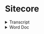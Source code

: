 # Sitecore

<details>

<summary>Transcript</summary>

![](<../.gitbook/assets/image (1).png>)Sowa, Bill10:05 AM

Yep.

- Yep, absolutely.
- Right. So in Jsspublic we have the contents of the content pages, so you've got for each section home, business. And then since this is a development environment, there's a bunch of additional Sections or pages that we created in here just to like just for testing, but in the production environment you wouldn't see a lot of this testing stuff you'd have basically, you're like your main sections of the site so.
- Uh, you know, let's do. Let's see prod.
- Or no. Let's do that. Seat dev. So this would be the slash home.
- So when you go to the slash home page.
- This is the content. The images don't seem to be.
- A lot of the images around not showing up here but.
- You kind of get the idea, but here here's the homepage.
- Do you have something, Spencer?
- - Pope, Spencer O10:06 AMYes. So the structure of.
  - The items in that content tree.
  - Corresponds to.
  - The URL structure.
  - ![Profile picture of Sowa, Bill.](https://teams.microsoft.com/api/mt/part/amer-02/beta/users/8:orgid:526113cf-3ef9-4121-a6d5-22d958afe21f/profilepicturev2?displayname=Sowa%2C%20Bill&size=HR64x64) Sowa, Bill10:06 AMYep.
  - Yeah, it's a little.
  - ![Profile picture of Pope, Spencer O.](https://teams.microsoft.com/api/mt/part/amer-02/beta/users/8:orgid:68a2b934-5d11-4331-a782-a4acfb6a2f66/profilepicturev2?displayname=Pope%2C%20Spencer%20O&size=HR64x64)Pope, Spencer O10:06 AMSo.
  - ![Profile picture of Sowa, Bill.](https://teams.microsoft.com/api/mt/part/amer-02/beta/users/8:orgid:526113cf-3ef9-4121-a6d5-22d958afe21f/profilepicturev2?displayname=Sowa%2C%20Bill&size=HR64x64)Sowa, Bill10:06 AMUsing because we have two homes.
  - But home is essentially the.
  - The main.
  - Ah.
  - Content item and within that, so this would be like the slash home. This would be slash business.
  - Etc. So if we want to.
  - Slash Joey test.
  - Well.
  - Maybe that was not published.

  \\

- - \
    Approve it and publish it, so it's in this like draft saves draft state right now.
  - So if I go to review.
  - And approved.
  - It's like there's something wrong of an application title.
  - So if I look at the page here.
  - Here it's telling me that I did navigation title.
  - OK, so I'm going to save that.
  - And then I'm going to approve.
  - And then I'm going to publish.
  - So I go to publish and then publish and then publish item.
  - Then it's gonna.
  - Come up with the box here eventually too.
- -
  - \
    Overview session.
  - See if that worked there. It is. OK, so now we have a new page.
  - Better title.
  - Uh, I can see the route there. That's that matches what we have in the CNS. So now I'm going to just add a component here.
  - So there's a couple different ways you can do this.
  - Yes. Uh.
  - I suppose I'll start with the experience editor. If it works in the development environments, it's pretty slow.
  - So, but I'll give it a shot. So basically the the experience editor is the like the WYSIWYG.
  - Which is the like a.
  - It's like a user friendly like.
  - Uhm.
  - Interface for like adding components to the page, so it's supposed to like.
  - Mimic you know what the page looks like. Then you can add components and it would show like what that component would look like and you can edit the component. So we'll go ahead and give that a shot.
  - And if I can remember how to get to it.
  - Yeah. OK.
  - Experience editor.
  - - \
      So all of these components have an equivalent component that exists in our application.
    - Uh. In the react application?
    - Uh, so you know when we.
    - We added one of these components to the page and we'll see what we'll see. You know what it looks like you know, in Sitecore, Sitecore says this is the page. These are components that exist on the page.
    - And then uh, our application will.
    - You know, get that information and render it so all these components are represented within our application as well. So let's.
    - Do a.
    - I guess I'll do a call to action.
    - Pretty simple.
    - I'm going to add it to the JSS public main placeholder and I will look at that as well. Like what that means. The placeholder means as well.
    - In a moment.
    - ![Profile picture of Pope, Spencer O.](https://teams.microsoft.com/api/mt/part/amer-02/beta/users/8:orgid:68a2b934-5d11-4331-a782-a4acfb6a2f66/profilepicturev2?displayname=Pope%2C%20Spencer%20O&size=HR64x64)Pope, Spencer O10:20 AMThen it's nice just to check that little open properties dialog box immediately.
    - It's nice to check that that way you don't have to.
    - You know, go back and open it manually.
    - - \
        Alright. Can somebody else jump in to the this this EMS here and take over and then just kind of show like?
      - You'll get this. Get this published and then show the relationship between.
      - This is in the layout service and then our app intercepts it and then maybe like.
      - If there's time making update too.
      - The component and.
      - I don't know.
      - However you see fit just to kind of show like the the relationship between Sitecore and our application.
      - ![Profile picture of Pope, Spencer O.](https://teams.microsoft.com/api/mt/part/amer-02/beta/users/8:orgid:68a2b934-5d11-4331-a782-a4acfb6a2f66/profilepicturev2?displayname=Pope%2C%20Spencer%20O&size=HR64x64)Pope, Spencer O10:33 AMYeah, I can do that.
      - ![Profile picture of Sowa, Bill.](https://teams.microsoft.com/api/mt/part/amer-02/beta/users/8:orgid:526113cf-3ef9-4121-a6d5-22d958afe21f/profilepicturev2?displayname=Sowa%2C%20Bill&size=HR64x64)Sowa, Bill10:33 AMCool.
      - ![Profile picture of Pope, Spencer O.](https://teams.microsoft.com/api/mt/part/amer-02/beta/users/8:orgid:68a2b934-5d11-4331-a782-a4acfb6a2f66/profilepicturev2?displayname=Pope%2C%20Spencer%20O&size=HR64x64)Pope, Spencer O10:33 AMCan you give me a?
      - Where did it? Can you give me write access to the terminal in that shared?
      - ![Profile picture of Sowa, Bill.](https://teams.microsoft.com/api/mt/part/amer-02/beta/users/8:orgid:526113cf-3ef9-4121-a6d5-22d958afe21f/profilepicturev2?displayname=Sowa%2C%20Bill&size=HR64x64)Sowa, Bill10:33 AMYes.
      - ![Profile picture of Pope, Spencer O.](https://teams.microsoft.com/api/mt/part/amer-02/beta/users/8:orgid:68a2b934-5d11-4331-a782-a4acfb6a2f66/profilepicturev2?displayname=Pope%2C%20Spencer%20O&size=HR64x64)Pope, Spencer O10:33 AMSession.
      - ![Profile picture of Sowa, Bill.](https://teams.microsoft.com/api/mt/part/amer-02/beta/users/8:orgid:526113cf-3ef9-4121-a6d5-22d958afe21f/profilepicturev2?displayname=Sowa%2C%20Bill&size=HR64x64)Sowa, Bill10:33 AMSo I wanted to get everybody in the shared just because.
      - I was like, oh, this might be a good opportunity to maybe get some some traction on using this tool because it's pretty cool for like collaboration.
      - Uhm.
      - K So it should be a.
      - Right now it should have write access.
    - - \
        Uh.
      - Trying to think back.
      - Like how to create like a a template for that component.
      - Within the CNS, so like.
      - How to how to how to create that component so that it's represented in the center?
      - Uh, you know, set up like what should be configurable for that component.
      - Uhm.
      - In this EMS and then you know like going through and.
      - Adding it to a page and then like what it looks like to, you know, actually developed that like, you know, understand what that data like this is going to look like for your component like when you build it on the react side. So it's you know it's it's a little.
      - Uh, it's a it's a it's a, it's a bit involved. It can be a bit involved because kind of like those two sides have to talk to each other, you have to understand like, what that what that data is going to look like. I mean you can start, you can start building out the component, of course without that data and just not have it render the day. That just kind of build it out in Storybook.
      - While you know that's being set up on the Sitecore side and then you can get your, you know what your what your data is going to look like coming from Sitecore and then plug that in. But that that that could be like a whole other.
      - Session I think.
      - Appreciate you.
      - Jump in and Spencer.
      - ![Profile picture of Pope, Spencer O.](https://teams.microsoft.com/api/mt/part/amer-02/beta/users/8:orgid:68a2b934-5d11-4331-a782-a4acfb6a2f66/profilepicturev2?displayname=Pope%2C%20Spencer%20O&size=HR64x64)Pope, Spencer O11:00 AMWell, I'll be honest, I was floundering. I didn't know. I didn't know what I should talk about.
      - - \
          Or whatever environment the the issue is occurring in.
        - ![Profile picture of Sowa, Bill.](https://teams.microsoft.com/api/mt/part/amer-02/beta/users/8:orgid:526113cf-3ef9-4121-a6d5-22d958afe21f/profilepicturev2?displayname=Sowa%2C%20Bill&size=HR64x64)Sowa, Bill11:06 AMDoes that make sense to everyone?
        - Basically, you can you can grab whatever.
        - You know, data from whatever environment and you want.
        - So right now we're getting it from art from what we're just the environment. We're just looking at that dev environment.
        - You could also grab it from the test environment, from QA from production.
        - Uh, because the?
        - You know the data might be.
        - Uhm.
        - Might be different in the in the different environments. So like our, our development environment might not always be up to put In Sync with what's in production. I mean it, it won't be.
        - You know.
        - More often than not, it will not be so.
        - Uh, if you want to have like, the the most.
        - If you want to see like if you want to develop against like, what's in actually actually in production, then you can. You can change that layout host to to the production.
        - Uhm. Environment.
        - ![Profile picture of Pope, Spencer O.](https://teams.microsoft.com/api/mt/part/amer-02/beta/users/8:orgid:68a2b934-5d11-4331-a782-a4acfb6a2f66/profilepicturev2?displayname=Pope%2C%20Spencer%20O&size=HR64x64)Pope, Spencer O11:07 AMYeah, like if someone said, oh, there's an error on this page.
        - Probably wanna.
        - Point that layout host to this environment so that you can most precisely recreate that error.
        - ![](<../.gitbook/assets/image (1).png>)Sowa, Bill11:07 AMSo.
        - Yeah. So, thanks again, Spencer. I need to drop again, but we appreciate it. I think that's that's probably good unless there's any additional any or any questions that anybody has.
        - But we can kind of let folks ruminate on this a bit and then come back in another in another meeting and.
        - Uh answer questions or just go ahead and drop questions here in the chat as they come up.
        - ![Profile picture of Guest, James.](https://teams.microsoft.com/api/mt/part/amer-02/beta/users/8:orgid:735da700-6bad-4bae-9adb-c780cc53cf12/profilepicturev2?displayname=Guest%2C%20James&size=HR64x64)Guest, James11:08 AMYeah.
        - Thank you guys. Probably just takes getting our feet wet.
        - ![Profile picture of Sowa, Bill.](https://teams.microsoft.com/api/mt/part/amer-02/beta/users/8:orgid:526113cf-3ef9-4121-a6d5-22d958afe21f/profilepicturev2?displayname=Sowa%2C%20Bill&size=HR64x64)Sowa, Bill11:08 AMYeah, for sure.
        - Alright. Thanks guys. Talk to you later.
        - ![Profile picture of Macias, Marcie.](https://teams.microsoft.com/api/mt/part/amer-02/beta/users/8:orgid:bc34fee8-4bb2-48d6-92fa-569dbc0ee245/profilepicturev2?displayname=Macias%2C%20Marcie&size=HR64x64)Macias, Marcie11:08 AMI think you.
        - ![Profile picture of Guner, Bryan.](https://teams.microsoft.com/api/mt/part/amer-02/beta/users/8:orgid:07f93a93-4edd-45c2-817e-b3c14d770992/profilepicturev2?displayname=Guner%2C%20Bryan&size=HR64x64)Guner, Bryan11:08 AMThanks.
        - ![Profile picture of Evanoff, Matthew.](https://teams.microsoft.com/api/mt/part/amer-02/beta/users/8:orgid:3f7c56de-3459-45cd-ad5c-d1f1e1aaeb74/profilepicturev2?displayname=Evanoff%2C%20Matthew&size=HR64x64)Evanoff, Matthew11:08 AMHere.
        - ![Profile picture of Pope, Spencer O.](https://teams.microsoft.com/api/mt/part/amer-02/beta/users/8:orgid:68a2b934-5d11-4331-a782-a4acfb6a2f66/profilepicturev2?displayname=Pope%2C%20Spencer%20O&size=HR64x64)Pope, Spencer O11:08 AMAlright, later.

        \\

      \\

  \\

</details>

<details>

<summary>Word Doc</summary>

Sitecore FED

Explains the steps involved in getting a new FED developer up and running using the new SSSD system and SVN.

### 1 Server Information Page

Before you start, access the following URL:

[_http://sssd.duke-energy.com/_](http://sssd.duke-energy.com)

This will display an informational page about all the SSSD servers and your website.

![](file:///Users/BGuner/Library/Group%20Containers/UBF8T346G9.Office/TemporaryItems/msohtmlclip/clip_image001.png)

The first thing to do is locate your LAN Id in the “AppPool Name” column. Your AppPool is the same name as your LAN Id. In this example, my LAN Id is “jbartel”.

Also on that line, you will find your Server Name (WADCSSSDD01 - you will need this to access your share directory), your Application Pool Name (jbartel), your Process ID (you will need this in order to debug your application from within Visual Studio), your website URLs (sssd1-p1.duke-energy.com - you will need these to access your website), the Current State of your Application Pool (Started/Stopped), and an Execute button (allows you to restart/start your own AppPool).

### 2 Initial Setup

A website will have already been setup for you to use (commonly referred to as an SSSD – Sitecore Server Side Development server). Your websites are NOT Sitecore based hence there are not any databases or Sitecore related files. Initially your website is empty (blank). If you access your website before building/publishing, you will get this error:

![](file:///Users/BGuner/Library/Group%20Containers/UBF8T346G9.Office/TemporaryItems/msohtmlclip/clip_image002.png)

That is normal since there is not any website files. The next step is to get your local machine/computer setup so you can access the Visual Studio project and get your website build.

**Before you install any local applications, you will need to have the appropriate access allowing you to install to your computer or virtual desktop. You must contact the Help Desk in order to get this access.**

### 3 Getting the Solution (SVN)

The first step is getting a local copy of the solution to your computer. All of the solutions are stored in the SVN (Subversion) under the “feature-branches” folder. There will be many different versions so make sure you are grabbing the correct one. For example, this is what you may see when viewing the Feature Branch in the SVN:

![](file:///Users/BGuner/Library/Group%20Containers/UBF8T346G9.Office/TemporaryItems/msohtmlclip/clip_image003.png)

All FED related solutions end with the node “-Foundation”. To checkout a branch, just highlight the branch you want, right click, and select Checkout.

![](file:///Users/BGuner/Library/Group%20Containers/UBF8T346G9.Office/TemporaryItems/msohtmlclip/clip_image004.png)

You will be prompted where to put the files on your local computer. It is advised that you create a directory called “SVN” in the root of your local computer (C Drive). Then for each checkout, create a directory under the SVN directory specific to that branch (for example Public-v0.50-Foundation). In the Checkout dialog box, select that folder and click Ok.

![](file:///Users/BGuner/Library/Group%20Containers/UBF8T346G9.Office/TemporaryItems/msohtmlclip/clip_image005.png)

This will begin the process of copying all the files to your local machine and maintaining source code control. Once that is completed, you will now have all the files from the source code repository for that particular iteration locally on your computer. This directory is where ALL our work will be performed. As you make changes, the status of the directory will change showing that files have changed (red/green icons).

![](file:///Users/BGuner/Library/Group%20Containers/UBF8T346G9.Office/TemporaryItems/msohtmlclip/clip_image006.png)

To commit or update your files, select the Public-v0.50-Foundation directory and right click. All the options you need are located in the menu.

![](file:///Users/BGuner/Library/Group%20Containers/UBF8T346G9.Office/TemporaryItems/msohtmlclip/clip_image007.png)

SVN can be a bit tricky but once you have done it a few times, you will find it very simple to use.

One concept that you MUST understand is that ALL the developers are using the same iteration branch. For example, when working on POC, all the developers will create a local copy of that branch to their local computer. You will all be making changes to the same files. It is important that you Update your files often and also that you commit your changes often. This will minimize the number of file conflicts.

We are now using a version numbering scheme. It is important to make sure that you only make changes to the a version that matches the matching code version branch. Changes to the Foundation must match the corresponding Public or Authenticated code release.

If you need to create a new version, just contact us and we will create a new Feature Branch.

### 4 Local Tools Setup

There are few tools that need to be installed locally in order to facilitate the use of Visual Studio and the publishing of the solution to your SSSD website.

#### 4.1 Node.js

Node.js is required for the use of some of the tools. You can go to their website ([https://nodejs.org](https://nodejs.org)) and download the Windows .exe installer. You should coordinate with your team and use the same versions across all team members.

Once installed, you will have access to the NPM (NodeJS Package Manager).

#### 4.2 NPM Install

Next step is to install NPM globally on your machine (this should update your Path so you can execute the “npm” in any command window. Open up the NodeJS command prompt and enter the following:

**npm install npm –g**

You may get some signing issues (depends on the version of NodeJS you installed). If you get those types of errors, issue the following command in the NodeJS command prompt:

**npm config set strict-ssl false**

Then try installing NPM again.

#### 4.3 Grunt

Next you need to install Grunt. From the NodeJS command prompt, enter the following command:

**npm install grunt-cli –g**

This will install grunt globally as well.

#### 4.4 Ruby

Ruby is a programming language that is required in order to run SASS. Download Ruby from the Ruby website ([https://www.ruby-lang.org](https://www.ruby-lang.org)). Again, make sure you get the correct version. All team members should be running the same versions of the software.

Once installed, you will be able to install SASS.

#### 4.5 SASS

SASS stands for Syntactically Awesome Style Sheets. To install SASS, open Ruby command prompt and enter:

**gem install sass**

Most likely you will get an error. These are proxy errors. To get around this issue, you will need to download the SASS gem file locally. Download the gem file from the Ruby Gems website ([https://rubygems.org/](https://rubygems.org)). On the website, click Gems and find the correct SASS gem file.

Once you have the file, place it in the Ruby root directory on your computer (for instance, c:\ruby22). Then from the Ruby command prompt, enter the command:

**gem install c:\ruby22\gemfile.gem**

Note that the directory and file name may be different. What you are doing is installing SASS from the local gem file vs. trying to access the gem file from the website thus bypassing the proxy call.

### 5 Visual Studio Setup

Getting VS setup is the most time consuming step when setting up a new developer. Here are the steps to follow in order to get your solution working.

#### 5.1 Install Visual Studio

You should be using VS 2013 Pro Update 3. Just install and take the default values. This process can take about 90 minutes to complete. This install is very straight forward. We have not had any issues with installing the application.

#### 5.2 Visual Studio Add-ons

There are a number of Visual Studio Add-on programs that need to be installed before you can begin working with the solution. From within Visual Studio, select Tools | Extensions and Updates to install.

**5.2.1 Task Runner Explorer**

Installing this extension will allow the publish of the website to execute Grunt tasks from with Visual Studio.

**5.2.2 Grunt Launcher**

Installing this extension will allow Grunt tasks to be launched from with Visual Studio. This may no longer be necessary with the inclusion of Task Runner Explorer as most task will automatically be run when the solution is built.

**5.2.3 Node.JS 1.1 for VS 2013**

Not required but makes Visual Studio aware of the Node.js application for intellisense, etc. It is more of a helpful tool if needed but not necessarily required.

#### 5.3 Local NPM Install

Before you open your solution for the first time, there is one step that needs to be performed.

Using the NodeJS command prompt, switch to the directory where your packages.json is located. Once in that directory, issue the following command:

**npm install**

This will build all the dependencies locally that are required by your local solution. Failing to perform this step will cause the build to fail.

#### 5.4 Opening the Solution

Once the solution is on your local machine, open up VS and then open the solution file. We need to ensure that the Grunt tasks are setup for the solution.

In the Solution Explorer, right click on the gruntfile.js and select Task Runner Explorer.

![](file:///Users/BGuner/Library/Group%20Containers/UBF8T346G9.Office/TemporaryItems/msohtmlclip/clip_image008.png)

We want to ensure that the four (4) grunt tasks:

· ngAnnotate

· uglify

· sass

· cssmin

are setup to run BEFORE the build. From the Task Runner dialog, right click on each of the tasks and add it to Before Build binding.

![](file:///Users/BGuner/Library/Group%20Containers/UBF8T346G9.Office/TemporaryItems/msohtmlclip/clip_image009.png)

Once completed, the dialog should show the following:

![](file:///Users/BGuner/Library/Group%20Containers/UBF8T346G9.Office/TemporaryItems/msohtmlclip/clip_image010.png)

All the bindings are setup. When you build and/or publish the solution, all four (4) of these tasks will automatically be run.

#### 5.5 Build the Solution

Up to this point, you should not have made any changes to any files in your local Subversion directory that could be committed to the SVN. If everything has been setup correctly, you should be able to build the application (not publish).

Press Cntl-Shft-B or right-click the solution and select Build. You may get errors and will need to resolve them. This will only do a build and NOT place your solution in your SSSD website.

Once you are confident that everything is good, you can publish to your SSSD. The easiest way to publish is to add the Web One Click Publish toolbar. Right click on the toolbar (not menu) and from the popup, select Web Once Click Publish:

![](file:///Users/BGuner/Library/Group%20Containers/UBF8T346G9.Office/TemporaryItems/msohtmlclip/clip_image011.png)

Now on your toolbar, you should see a publishing option. Select the option for YOUR SSSD and click the publish button:

![](file:///Users/BGuner/Library/Group%20Containers/UBF8T346G9.Office/TemporaryItems/msohtmlclip/clip_image012.png)

If it completes successfully, you should be able to open a browser and go to your SSSD website.

### 6 Developer Summary

Server Information Page\
Contains the server name, app pool name, process id, url(s), and status for YOUR website listed for YOUR LAN Id (the app pool is the same as your LAN Id). You can access that page here:

http://sssd.duke-energy.com/

Website File Share:\
\\\ \<server name> \\\<your lanid>

Get the server name from the Server Information Page.

Website:\
[_http://sssdX-pY.duke-energy.com_](http://sssdx-py.duke-energy.com)\
\\

X will be the server number and Y will be an assigned number 0-9. To get YOUR URLs, refer to the Server Information page. Find you App Pool and it will list your URLs.

</details>
